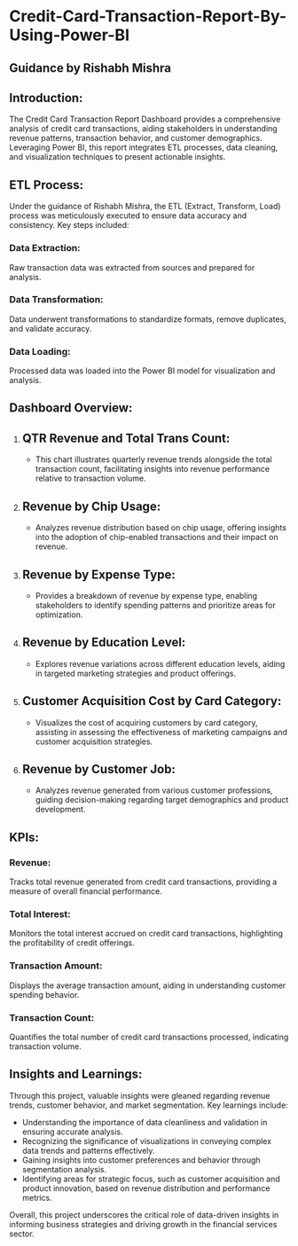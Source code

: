 # Credit-Card-Transaction-Report-By-Using-Power-BI
## Guidance by Rishabh Mishra

## Introduction:
The Credit Card Transaction Report Dashboard provides a comprehensive analysis of credit card transactions, aiding stakeholders in understanding revenue patterns, transaction behavior, and customer demographics. Leveraging Power BI, this report integrates ETL processes, data cleaning, and visualization techniques to present actionable insights.

## ETL Process:
Under the guidance of Rishabh Mishra, the ETL (Extract, Transform, Load) process was meticulously executed to ensure data accuracy and consistency. Key steps included:
### Data Extraction:
Raw transaction data was extracted from sources and prepared for analysis.
### Data Transformation:
Data underwent transformations to standardize formats, remove duplicates, and validate accuracy.
### Data Loading:
Processed data was loaded into the Power BI model for visualization and analysis.

## Dashboard Overview:

1. ## QTR Revenue and Total Trans Count:
   - This chart illustrates quarterly revenue trends alongside the total transaction count, facilitating insights into revenue performance relative to transaction volume.

2. ## Revenue by Chip Usage:
   - Analyzes revenue distribution based on chip usage, offering insights into the adoption of chip-enabled transactions and their impact on revenue.

3. ## Revenue by Expense Type:
   - Provides a breakdown of revenue by expense type, enabling stakeholders to identify spending patterns and prioritize areas for optimization.

4. ## Revenue by Education Level:
   - Explores revenue variations across different education levels, aiding in targeted marketing strategies and product offerings.

5. ## Customer Acquisition Cost by Card Category:
   - Visualizes the cost of acquiring customers by card category, assisting in assessing the effectiveness of marketing campaigns and customer acquisition strategies.

6. ## Revenue by Customer Job:
   - Analyzes revenue generated from various customer professions, guiding decision-making regarding target demographics and product development.

## KPIs:
### Revenue: 
Tracks total revenue generated from credit card transactions, providing a measure of overall financial performance.
### Total Interest:
Monitors the total interest accrued on credit card transactions, highlighting the profitability of credit offerings.
### Transaction Amount:
Displays the average transaction amount, aiding in understanding customer spending behavior.
### Transaction Count:
Quantifies the total number of credit card transactions processed, indicating transaction volume.

## Insights and Learnings:
Through this project, valuable insights were gleaned regarding revenue trends, customer behavior, and market segmentation. Key learnings include:
- Understanding the importance of data cleanliness and validation in ensuring accurate analysis.
- Recognizing the significance of visualizations in conveying complex data trends and patterns effectively.
- Gaining insights into customer preferences and behavior through segmentation analysis.
- Identifying areas for strategic focus, such as customer acquisition and product innovation, based on revenue distribution and performance metrics.

Overall, this project underscores the critical role of data-driven insights in informing business strategies and driving growth in the financial services sector.
